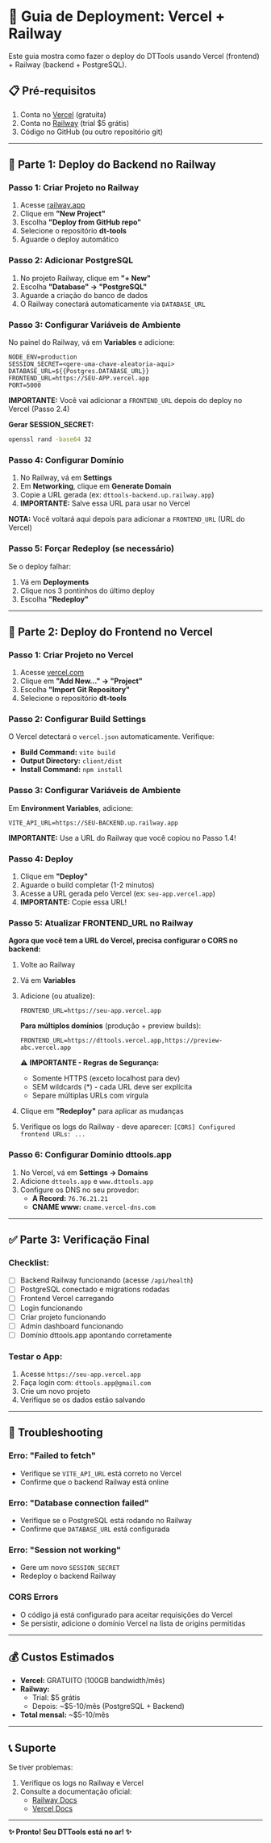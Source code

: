# 🚀 Guia de Deployment: Vercel + Railway

Este guia mostra como fazer o deploy do DTTools usando Vercel (frontend) + Railway (backend + PostgreSQL).

## 📋 Pré-requisitos

1. Conta no [Vercel](https://vercel.com) (gratuita)
2. Conta no [Railway](https://railway.app) (trial $5 grátis)
3. Código no GitHub (ou outro repositório git)

---

## 🎯 Parte 1: Deploy do Backend no Railway

### Passo 1: Criar Projeto no Railway

1. Acesse [railway.app](https://railway.app)
2. Clique em **"New Project"**
3. Escolha **"Deploy from GitHub repo"**
4. Selecione o repositório **dt-tools**
5. Aguarde o deploy automático

### Passo 2: Adicionar PostgreSQL

1. No projeto Railway, clique em **"+ New"**
2. Escolha **"Database" → "PostgreSQL"**
3. Aguarde a criação do banco de dados
4. O Railway conectará automaticamente via `DATABASE_URL`

### Passo 3: Configurar Variáveis de Ambiente

No painel do Railway, vá em **Variables** e adicione:

```
NODE_ENV=production
SESSION_SECRET=<gere-uma-chave-aleatoria-aqui>
DATABASE_URL=${{Postgres.DATABASE_URL}}
FRONTEND_URL=https://SEU-APP.vercel.app
PORT=5000
```

**IMPORTANTE:** Você vai adicionar a `FRONTEND_URL` depois do deploy no Vercel (Passo 2.4)

**Gerar SESSION_SECRET:**
```bash
openssl rand -base64 32
```

### Passo 4: Configurar Domínio

1. No Railway, vá em **Settings**
2. Em **Networking**, clique em **Generate Domain**
3. Copie a URL gerada (ex: `dttools-backend.up.railway.app`)
4. **IMPORTANTE:** Salve essa URL para usar no Vercel

**NOTA:** Você voltará aqui depois para adicionar a `FRONTEND_URL` (URL do Vercel)

### Passo 5: Forçar Redeploy (se necessário)

Se o deploy falhar:
1. Vá em **Deployments**
2. Clique nos 3 pontinhos do último deploy
3. Escolha **"Redeploy"**

---

## 🎨 Parte 2: Deploy do Frontend no Vercel

### Passo 1: Criar Projeto no Vercel

1. Acesse [vercel.com](https://vercel.com)
2. Clique em **"Add New..." → "Project"**
3. Escolha **"Import Git Repository"**
4. Selecione o repositório **dt-tools**

### Passo 2: Configurar Build Settings

O Vercel detectará o `vercel.json` automaticamente. Verifique:

- **Build Command:** `vite build`
- **Output Directory:** `client/dist`
- **Install Command:** `npm install`

### Passo 3: Configurar Variáveis de Ambiente

Em **Environment Variables**, adicione:

```
VITE_API_URL=https://SEU-BACKEND.up.railway.app
```

**IMPORTANTE:** Use a URL do Railway que você copiou no Passo 1.4!

### Passo 4: Deploy

1. Clique em **"Deploy"**
2. Aguarde o build completar (1-2 minutos)
3. Acesse a URL gerada pelo Vercel (ex: `seu-app.vercel.app`)
4. **IMPORTANTE:** Copie essa URL!

### Passo 5: Atualizar FRONTEND_URL no Railway

**Agora que você tem a URL do Vercel, precisa configurar o CORS no backend:**

1. Volte ao Railway
2. Vá em **Variables**
3. Adicione (ou atualize):
   ```
   FRONTEND_URL=https://seu-app.vercel.app
   ```
   
   **Para múltiplos domínios** (produção + preview builds):
   ```
   FRONTEND_URL=https://dttools.vercel.app,https://preview-abc.vercel.app
   ```
   
   ⚠️ **IMPORTANTE - Regras de Segurança:**
   - Somente HTTPS (exceto localhost para dev)
   - SEM wildcards (*) - cada URL deve ser explícita
   - Separe múltiplas URLs com vírgula

4. Clique em **"Redeploy"** para aplicar as mudanças
5. Verifique os logs do Railway - deve aparecer: `[CORS] Configured frontend URLs: ...`

### Passo 6: Configurar Domínio dttools.app

1. No Vercel, vá em **Settings → Domains**
2. Adicione `dttools.app` e `www.dttools.app`
3. Configure os DNS no seu provedor:
   - **A Record:** `76.76.21.21`
   - **CNAME www:** `cname.vercel-dns.com`

---

## ✅ Parte 3: Verificação Final

### Checklist:

- [ ] Backend Railway funcionando (acesse `/api/health`)
- [ ] PostgreSQL conectado e migrations rodadas
- [ ] Frontend Vercel carregando
- [ ] Login funcionando
- [ ] Criar projeto funcionando
- [ ] Admin dashboard funcionando
- [ ] Domínio dttools.app apontando corretamente

### Testar o App:

1. Acesse `https://seu-app.vercel.app`
2. Faça login com: `dttools.app@gmail.com`
3. Crie um novo projeto
4. Verifique se os dados estão salvando

---

## 🐛 Troubleshooting

### Erro: "Failed to fetch"
- Verifique se `VITE_API_URL` está correto no Vercel
- Confirme que o backend Railway está online

### Erro: "Database connection failed"
- Verifique se o PostgreSQL está rodando no Railway
- Confirme que `DATABASE_URL` está configurada

### Erro: "Session not working"
- Gere um novo `SESSION_SECRET`
- Redeploy o backend Railway

### CORS Errors
- O código já está configurado para aceitar requisições do Vercel
- Se persistir, adicione o domínio Vercel na lista de origins permitidas

---

## 💰 Custos Estimados

- **Vercel:** GRATUITO (100GB bandwidth/mês)
- **Railway:** 
  - Trial: $5 grátis
  - Depois: ~$5-10/mês (PostgreSQL + Backend)
- **Total mensal:** ~$5-10/mês

---

## 📞 Suporte

Se tiver problemas:
1. Verifique os logs no Railway e Vercel
2. Consulte a documentação oficial:
   - [Railway Docs](https://docs.railway.app)
   - [Vercel Docs](https://vercel.com/docs)

---

**✨ Pronto! Seu DTTools está no ar! ✨**
